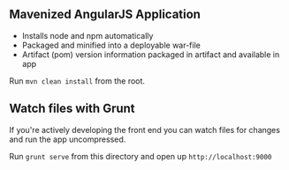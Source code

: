 ## Mavenized AngularJS Application

 - Installs node and npm automatically
 - Packaged and minified into a deployable war-file
 - Artifact (pom) version information packaged in artifact and available in app

 Run `mvn clean install` from the root.

## Watch files with Grunt

If you're actively developing the front end you can watch files for changes and run the app uncompressed.

Run `grunt serve` from this directory and open up `http://localhost:9000`